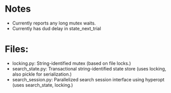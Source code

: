 Notes
=====
- Currently reports any long mutex waits.
- Currently has dud delay in state_next_trial

Files:
======
- locking.py: String-identified mutex (based on file locks.)
- search_state.py: Transactional string-identified state store (uses locking, also pickle for serialization.)
- search_session.py: Parallelized search session interface using hyperopt (uses search_state, locking.)



